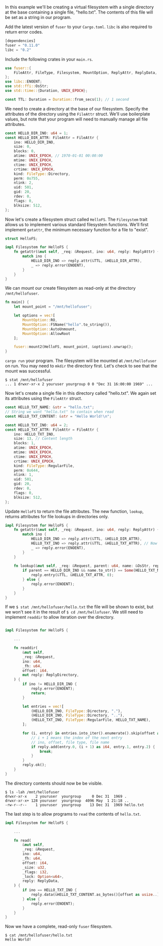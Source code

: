 In this example we'll be creating a virtual filesystem with a single directory at the base containing a single file, "hello.txt". The contents of this file will be set as a string in our program.

Add the latest version of `fuser` to your  `Cargo.toml`. `libc` is also required to return error codes.

```rs
[dependencies]
fuser = "0.11.0"
libc = "0.2"
```

Include the following crates in your `main.rs`.

```rs
use fuser::{
    FileAttr, FileType, Filesystem, MountOption, ReplyAttr, ReplyData, ReplyDirectory, ReplyEntry, Request,
};
use libc::ENOENT;
use std::ffi::OsStr;
use std::time::{Duration, UNIX_EPOCH};

const TTL: Duration = Duration::from_secs(1); // 1 second
```

We need to create a directory at the base of our filesystem. Specify the attributes of the directory using the `FileAttr` struct. We'll use boilerplate values, but note that your program will need to manually manage all file attributes.

```rs
const HELLO_DIR_INO: u64 = 1;
const HELLO_DIR_ATTR: FileAttr = FileAttr {
    ino: HELLO_DIR_INO,
    size: 0,
    blocks: 0,
    atime: UNIX_EPOCH, // 1970-01-01 00:00:00
    mtime: UNIX_EPOCH,
    ctime: UNIX_EPOCH,
    crtime: UNIX_EPOCH,
    kind: FileType::Directory,
    perm: 0o755,
    nlink: 2,
    uid: 501,
    gid: 20,
    rdev: 0,
    flags: 0,
    blksize: 512,
};
```

Now let's create a filesystem struct called `HelloFS`. The `Filesystem` trait allows us to implement various standard filesystem functions. We'll first implement `getattr`, the minimum necessary function for a file to "exist".

```rs
struct HelloFS;

impl Filesystem for HelloFS {
    fn getattr(&mut self, _req: &Request, ino: u64, reply: ReplyAttr) {
        match ino {
            HELLO_DIR_INO => reply.attr(&TTL, &HELLO_DIR_ATTR),
            _ => reply.error(ENOENT),
        }
    }
}
```

We can mount our create filesystem as read-only at the directory `/mnt/hellofuser`. 

```rs
fn main() {
    let mount_point = "/mnt/hellofuser";

    let options = vec![
        MountOption::RO, 
        MountOption::FSName("hello".to_string()),
        MountOption::AutoUnmount,
        MountOption::AllowRoot
    ];

    fuser::mount2(HelloFS, mount_point, &options).unwrap();
}
```

`cargo run` your program. The filesystem will be mounted at `/mnt/hellofuser` on run. You may need to `mkdir` the directory first. Let's check to see that the mount was successful.

```
$ stat /mnt/hellofuser
... 1 drwxr-xr-x 2 youruser yourgroup 0 0 "Dec 31 16:00:00 1969" ...
```

Now let's create a single file in this directory called "hello.txt". We again set its attributes using the `FileAttr` struct.

```rs
const HELLO_TXT_NAME: &str = "hello.txt";
// String we want "hello.txt" to contain when read
const HELLO_TXT_CONTENT: &str = "Hello World!\n";

const HELLO_TXT_INO: u64 = 2;
const HELLO_TXT_ATTR: FileAttr = FileAttr {
    ino: HELLO_TXT_INO,
    size: 13, // Content length
    blocks: 1,
    atime: UNIX_EPOCH,
    mtime: UNIX_EPOCH,
    ctime: UNIX_EPOCH,
    crtime: UNIX_EPOCH,
    kind: FileType::RegularFile,
    perm: 0o644,
    nlink: 1,
    uid: 501,
    gid: 20,
    rdev: 0,
    flags: 0,
    blksize: 512,
};
```

Update `HelloFS` to return the file attributes. The new function, `lookup`, returns attributes for file lookups in directories only.

```rs
impl Filesystem for HelloFS {
    fn getattr(&mut self, _req: &Request, ino: u64, reply: ReplyAttr) {
        match ino {
            HELLO_DIR_INO => reply.attr(&TTL, &HELLO_DIR_ATTR),
            HELLO_TXT_INO => reply.attr(&TTL, &HELLO_TXT_ATTR), // Now return file attrs
            _ => reply.error(ENOENT),
        }
    }
    
    fn lookup(&mut self, _req: &Request, parent: u64, name: &OsStr, reply: ReplyEntry) {
        if parent == HELLO_DIR_INO && name.to_str() == Some(HELLO_TXT_NAME) {
            reply.entry(&TTL, &HELLO_TXT_ATTR, 0);
        } else {
            reply.error(ENOENT);
        }
    }
}
```

If we `$ stat /mnt/hellofuser/hello.txt` the file will be shown to exist, but we won't see it in the result of `$ cd /mnt/hellofuser`. We still need to implement `readdir` to allow iteration over the directory.

```rs

impl Filesystem for HelloFS {

    ...

    fn readdir(
        &mut self,
        _req: &Request,
        ino: u64,
        _fh: u64,
        offset: i64,
        mut reply: ReplyDirectory,
    ) {
        if ino != HELLO_DIR_INO {
            reply.error(ENOENT);
            return;
        }

        let entries = vec![
            (HELLO_DIR_INO, FileType::Directory, "."),
            (HELLO_DIR_INO, FileType::Directory, ".."),
            (HELLO_TXT_INO, FileType::RegularFile, HELLO_TXT_NAME),
        ];

        for (i, entry) in entries.into_iter().enumerate().skip(offset as usize) {
            // i + 1 means the index of the next entry
            // ino, offset, file type, file name
            if reply.add(entry.0, (i + 1) as i64, entry.1, entry.2) {
                break;
            }
        }
        reply.ok();
    }
}
```

The directory contents should now be be visible.

```
$ ls -lah /mnt/hellofuser
drwxr-xr-x    2 youruser  yourgroup     0 Dec 31  1969 .
drwxr-xr-x+ 128 youruser  yourgroup  4096 May  1 21:18 ..
-rw-r--r--    1 youruser  yourgroup    13 Dec 31  1969 hello.txt
```

The last step is to allow programs to `read` the contents of `hello.txt`.

```rs
impl Filesystem for HelloFS {

    ...

    fn read(
        &mut self,
        _req: &Request,
        ino: u64,
        _fh: u64,
        offset: i64,
        _size: u32,
        _flags: i32,
        _lock: Option<u64>,
        reply: ReplyData,
    ) {
        if ino == HELLO_TXT_INO {
            reply.data(&HELLO_TXT_CONTENT.as_bytes()[offset as usize..]);
        } else {
            reply.error(ENOENT);
        }
    }
}
```

Now we have a complete, read-only `fuser` filesystem.

```
$ cat /mnt/hellofuser/hello.txt
Hello World!
```
